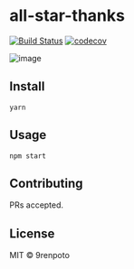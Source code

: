 # all-star-thanks

[![Build Status](https://travis-ci.org/9renpoto/all-star-thanks.svg?branch=master)](https://travis-ci.org/9renpoto/all-star-thanks)
[![codecov](https://codecov.io/gh/9renpoto/all-star-thanks/branch/master/graph/badge.svg)](https://codecov.io/gh/9renpoto/all-star-thanks)

![image](./image.gif)

## Install

```
yarn
```

## Usage

```
npm start
```

## Contributing

PRs accepted.

## License

MIT © 9renpoto

